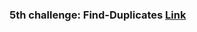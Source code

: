 ### 5th challenge: Find-Duplicates [Link](https://github.com/jafarramadan/challenges-and-data-structures/blob/master/whiteboard-challenges/assets/5thCh.PNG)

